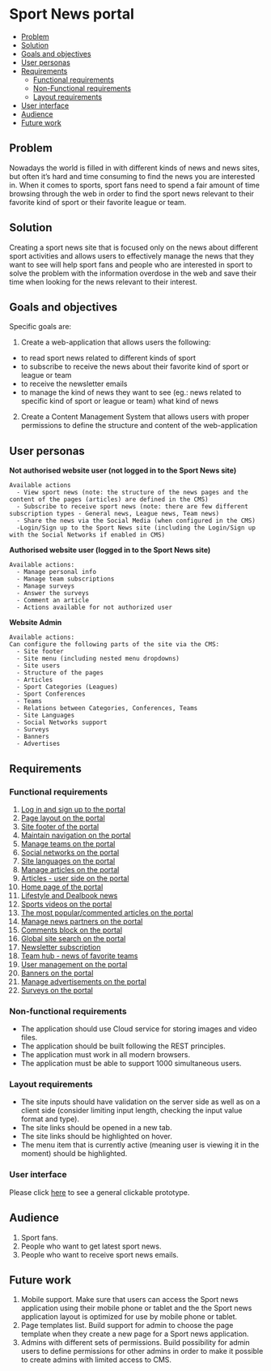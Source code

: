 # Sport News portal

- [Problem](#problem)
- [Solution](#solution)
- [Goals and objectives](#goals-and-objectives)
- [User personas](#user-personas)
- [Requirements](#requirements)
  - [Functional requirements](#functional-requirements)
  - [Non-Functional requirements](#non-functional-requirements)
  - [Layout requirements](#layout-requirements)
- [User interface](#user-interface)
- [Audience](#audience)
- [Future work](#future-work)

## Problem

Nowadays the world is filled in with different kinds of news and news sites, but often it’s hard and time consuming to find the news you are interested in. When it comes to sports, sport fans need to spend a fair amount of time browsing through the web in order to find the sport news relevant to their favorite kind of sport or their favorite league or team.

## Solution

Creating a sport news site that is focused only on the news about different sport activities and allows users to effectively manage the news that they want to see will help sport fans and people who are interested in sport to solve the problem with the information overdose in the web and save their time when looking for the news relevant to their interest.

## Goals and objectives

Specific goals are:
1. Create a web-application that allows users the following:
  - to read sport news related to different kinds of sport
  - to subscribe to receive the news about their favorite kind of sport or league or team 
  - to receive the newsletter emails
  - to manage the kind of news they want to see (eg.: news related to specific kind of sport or league or team) what kind of news
2. Create a Content Management System that allows users with proper permissions to define the structure and content of the web-application

## User personas

**Not authorised website user (not logged in to the Sport News site)**

    Available actions
      - View sport news (note: the structure of the news pages and the content of the pages (articles) are defined in the CMS)
      - Subscribe to receive sport news (note: there are few different subscription types - General news, League news, Team news)
      - Share the news via the Social Media (when configured in the CMS)
      -Login/Sign up to the Sport News site (including the Login/Sign up with the Social Networks if enabled in CMS)

**Authorised website user (logged in to the Sport News site)**

    Available actions:
      - Manage personal info
      - Manage team subscriptions
      - Manage surveys
      - Answer the surveys
      - Comment an article
      - Actions available for not authorized user

**Website Admin**

    Available actions:
    Can configure the following parts of the site via the CMS:
      - Site footer
      - Site menu (including nested menu dropdowns)
      - Site users
      - Structure of the pages
      - Articles
      - Sport Categories (Leagues)
      - Sport Conferences
      - Teams
      - Relations between Categories, Conferences, Teams
      - Site Languages
      - Social Networks support
      - Surveys
      - Banners
      - Advertises

## Requirements

### Functional requirements

1. [Log in and sign up to the portal](/products/sport_news_portal/web_application_features/log_in_and_sign_up/)
2. [Page layout on the portal](/products/sport_news_portal/web_application_features/project_layout/)
3. [Site footer of the portal](/products/sport_news_portal/web_application_features/site_footer/)
4. [Maintain navigation on the portal](/products/sport_news_portal/web_application_features/maintain_navigation/)
5. [Manage teams on the portal](/products/sport_news_portal/web_application_features/manage_the_teams/)
6. [Social networks on the portal](/products/sport_news_portal/web_application_features/social_networks/)
7. [Site languages on the portal](/products/sport_news_portal/web_application_features/site_languages/)
8. [Manage articles on the portal](/products/sport_news_portal/web_application_features/manage_articles/)
9. [Articles - user side on the portal](/products/sport_news_portal/web_application_features/articles_user_side/)
10. [Home page of the portal](/products/sport_news_portal/web_application_features/home_page/)
11. [Lifestyle and Dealbook news](/products/sport_news_portal/web_application_features/lifestyle_dealbook_news/)
12. [Sports videos on the portal](/products/sport_news_portal/web_application_features/video_page/)
13. [The most popular/commented articles on the portal](/products/sport_news_portal/web_application_features/most_popular_and_commented/)
14. [Manage news partners on the portal](/products/sport_news_portal/web_application_features/manage_news_partners/)
15. [Comments block on the portal](/products/sport_news_portal/web_application_features/comments/)
16. [Global site search on the portal](/products/sport_news_portal/web_application_features/global_site_search/)
17. [Newsletter subscription](/products/sport_news_portal/web_application_features/newsletter_email/)
18. [Team hub - news of favorite teams](/products/sport_news_portal/web_application_features/team_hub/)
19. [User management on the portal](/products/sport_news_portal/web_application_features/user_management/)
20. [Banners on the portal](/products/sport_news_portal/web_application_features/banners/)
21. [Manage advertisements on the portal](/products/sport_news_portal/web_application_features/manage_ads/)
22. [Surveys on the portal](/products/sport_news_portal/web_application_features/surveys/)

### Non-functional requirements

- The application should use Cloud service for storing images and video files.
- The application should be built following the REST principles.
- The application must work in all modern browsers.
- The application must be able to support 1000 simultaneous users.

### Layout requirements

- The site inputs should have validation on the server side as well as on a client side (consider limiting input length, checking the input value format and type).
- The site links should be opened in a new tab.
- The site links should be highlighted on hover.
- The menu item that is currently active (meaning user is viewing it in the moment) should be highlighted.

### User interface

Please click [here](https://www.figma.com/proto/JVDTph8VY9Ye7kz8BTDxhJ/1-Sport-News-General-Prototype?node-id=0%3A2&viewport=592%2C442%2C1&scaling=min-zoom) to see a general clickable prototype.

## Audience

1. Sport fans.
2. People who want to get latest sport news.
3. People who want to receive sport news emails.

## Future work

1. Mobile support. Make sure that users can access the Sport news application using their mobile phone or tablet and the the Sport news application layout is optimized for use by mobile phone or tablet.
2. Page templates list. Build support for admin to choose the page template when they create a new page for a Sport news application.
3. Admins with different sets of permissions. Build possibility for admin users to define permissions for other admins in order to make it possible to create admins with limited access to CMS.

